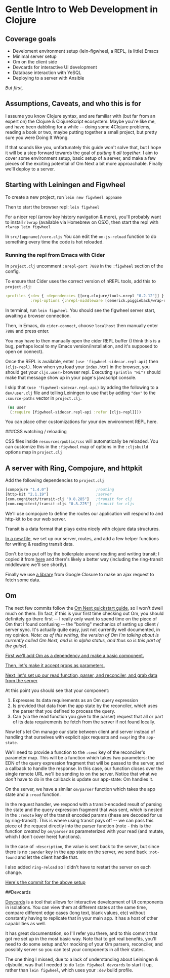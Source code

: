 # Gentle Intro to Web Development in Clojure

## Coverage goals

- Develoment environment setup (lein-figwheel, a REPL, (a little) Emacs
- Minimal server setup
- Om on the client side
- Devcards for interactive UI development
- Database interaction with YeSQL
- Deploying to a server with Ansible

*But first,*

## Assumptions, Caveats, and who this is for

I assume you know Clojure syntax, and are familiar with (but far from an expert on) the Clojure & ClojureScript ecosystem. Maybe you're like me, and have been dabbling for a while -- doing some 4Clojure problems, reading a book or two, maybe putting together a small project, but pretty sure you were Doing It Wrong.

If that sounds like you, unfortunately this guide won't solve that, but I hope it will be a step forward towards the goal of *putting it all together*.  I aim to cover some environment setup, basic setup of a server, and make a few pieces of the exciting potential of Om Next a bit more approachable. Finally we'll deploy to a server.

## Starting with Leiningen and Figwheel

To create a new project, run `lein new figwheel appname`

Then to start the browser repl: `lein figwheel`

For a nicer repl (arrow key history navigation & more), you'll probably want to install `rlwrap` (available via Homebrew on OSX), then start the repl with `rlwrap lein figwheel`

In `src/[appname]/core.cljs` You can edit the `on-js-reload` function to do something every time the code is hot reloaded.

### Running the repl from Emacs with Cider

In `project.clj` uncomment `:nrepl-port 7888` in the `:figwheel` section of the config.

To ensure that Cider uses the correct version of nREPL tools, add this to `project.clj`:

```clojure
:profiles {:dev { :dependencies [[org.clojure/tools.nrepl "0.2.12"]] }
           :repl-options {:nrepl-middleware [cemerick.piggieback/wrap-repl]} }
```

In terminal, run `lein figwheel`. You should see the figwheel server start, awaiting a browser connection.

Then, in Emacs, do `cider-connect`, choose `localhost` then manually enter `7888` and press enter.

You may have to then manually open the cider REPL buffer (I think this is a bug, perhaps local to my Emacs version/installation, and it's supposed to open on connect).

Once the REPL is available, enter `(use 'figwheel-sidecar.repl-api)` then `(cljs-repl)`.   Now when you load your `index.html` in the browser, you should get your `cljs.user>` browser repl.  Executing `(println "Hi")` should make that message show up in your page's javascript console.

I skip that `(use 'figwheel-sidecar.repl-api)` by adding the following to a `dev/user.clj` file and telling Leiningen to use that by adding `"dev"` to the `:source-paths` vector in `project.clj`.

```clojure
 (ns user
  (:require [figwheel-sidecar.repl-api :refer [cljs-repl]]))
```

You can place other customizations for your dev environment REPL here.

###CSS watching / reloading

CSS files inside `resources/public/css` will automatically be reloaded.
You can customize this in the `:figwheel` map of options in the `:cljsbuild` options map in `project.clj`

## A server with Ring, Compojure, and httpkit

Add the following dependencies to `project.clj`

```clojure
[compojure "1.4.0"]                     ;routing
[http-kit "2.1.19"]                     ;server 
[com.cognitect/transit-clj "0.8.285"]   ;transit for clj
[com.cognitect/transit-cljs "0.8.225"]  ;transit for cljs
```

We'll use compojure to define the routes our application will respond to and http-kit to be our web server.

Transit is a data format that plays extra nicely with clojure data structures.

[In a new file](https://github.com/jraines/gentle-om-next/commit/8e70c146ee3e543f90b7476a202f06a7fd65c354#diff-59ac2781f662f112526300f4a4719b87R1), we set up our server, routes, and add a few helper functions for writing & reading transit data.

Don't be too put off by the boilerplate around reading and writing transit; I copied it from [here](https://github.com/swannodette/transit-example) and there's likely a better way (including the ring-transit middleware we'll see shortly).

Finally we use [a library](https://github.com/jraines/gentle-om-next/commit/8e70c146ee3e543f90b7476a202f06a7fd65c354#diff-51041914672e7e8c6288e92ec0a1d56fR3) from Google Closure to make an ajax request to fetch some data.


## Om

The next few commits follow the [Om Next quickstart guide](https://github.com/omcljs/om/wiki/Quick-Start-(om.next)), so I won't dwell much on them. (In fact, if this is your first time checking out Om, you should definitely go there first -- I really only want to spend time on the piece of Om that I found confusing -- the "boring" mechanics of setting up client / server sync.  It's actually quite easy, just not currently well documented, in my opinion. *Note:  as of this writing, the version of Om I'm talking about is currently called Om Next, and is in alpha status, and thus so is this part of the guide*).

[First we'll add Om as a dependency and make a basic component.](https://github.com/jraines/gentle-om-next/commit/ab0150afafdfe3b305270d6a8e8977f7fedf8985)

[Then, let's make it accept props as parameters.](https://github.com/jraines/gentle-om-next/commit/39be499a06b89698fe2048f4f8dcfc905a0b4400)

[Next, let's set up our read function, parser, and reconciler, and grab data from the server](https://github.com/jraines/gentle-om-next/commit/f44d51670c992fbfc909b324e5541e4b68e991da)

At this point you should see that your component:

1. Expresses its data requirements as an Om query expression
2. Is provided that data from the app state by the reconciler, which uses the parser that you defined to process the query.
3. Can (via the read function you give to the parser) request that all or part of its data requirements be fetch from the server if not found locally.

Now let's let Om manage our state between client and server instead of handling that ourselves with explicit ajax requests and `swap!`ing the `app-state`.

We'll need to provide a function to the `:send` key of the reconciler's parameter map.  This will be a function which takes two parameters:  the EDN of the query expression fragment that will be passed to the server, and a callback to handle the response. In this case, our function closes over the single remote URL we'll be sending to on the server.  Notice that what we *don't* have to do in the callback is update our app-state:  Om handles it.

On the server, we have a similar `om/parser` function which takes the app state and a `:read` function.

In the request handler, we respond with a transit-encoded result of parsing the state and the query expression fragment that was sent, which is nested in the `:remote` key of the transit encoded params (these are decoded for us by ring-transit).  This is where using transit pays off -- we can pass this piece of the request directly into the parser function (note - this is the function *created* by `om/parser` as parameterized with your read (and mutate, which I don't cover here) functions).

In the case of `:description`, the value is sent back to the server, but since there is no `:sender` key in the app state on the server, we send back `:not-found` and let the client handle that.

I also added `ring-reload` so I didn't have to restart the server on each change.

[Here's the commit for the above setup](https://github.com/jraines/gentle-om-next/commit/9e92e22307db3e3086a7b5404b78424625ad6407)

##Devcards

[Devcards](https://github.com/bhauman/devcards) is a tool that allows for interactive development of UI components in isolations. You can view them at different states at the same time, compare different edge cases (long text, blank values, etc) without constantly having to replicate that in your main app.  It has a host of other capabilities as well.

It has great documentation, so I'll refer you there, and to this commit that got me set up in the most basic way.  Note that to get real benefits, you'll need to do some setup and/or mocking of your Om parsers, reconciler, and possibly server so you can test your components in all their states.

The one thing I missed, due to a lack of understanding about Leiningen & cljsbuild, was that I needed to do `lein figwheel devcards` to start it up, rather than `lein figwheel`, which uses your `:dev` build profile.




